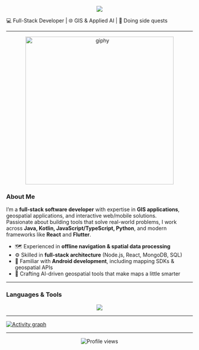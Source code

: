 <p align="center">
  <img src="https://capsule-render.vercel.app/api?type=waving&color=gradient&height=100&section=header&text=Hello%20World!🕹️&fontSize=30" />
</p>

💻 Full-Stack Developer | 🌐 GIS & Applied AI | 🎯 Doing side quests

---
<p align="center">
  <img src="https://github.com/user-attachments/assets/1e378e1a-be46-41aa-b4c7-f962d1c6f81c" alt="giphy" width="400" />
</p>


### **About Me**
I’m a **full-stack software developer** with expertise in **GIS applications**, geospatial applications, and interactive web/mobile solutions.  
Passionate about building tools that solve real-world problems, I work across **Java, Kotlin, JavaScript/TypeScript, Python**, and modern frameworks like **React** and **Flutter**.  

- 🗺️ Experienced in **offline navigation & spatial data processing**  
- ⚙️ Skilled in **full-stack architecture** (Node.js, React, MongoDB, SQL)  
- 📡 Familiar with **Android development**, including mapping SDKs & geospatial APIs  
- 🤖 Crafting AI-driven geospatial tools that make maps a little smarter
---


### **Languages & Tools**
<p align="center">
  <a href="https://skillicons.dev">
    <img src="https://skillicons.dev/icons?i=js,ts,react,nodejs,py,java,kotlin,html,css,git,github,flutter,figma,vscode,mongodb,mysql&perline=12&theme=dark" />
  </a>
</p>

---

<a href="https://github.com/ashutosh00710/github-readme-activity-graph">
  <img src="https://github-readme-activity-graph.vercel.app/graph?username=shayybe&theme=xcode&hide_border=true" alt="Activity graph">
</a>

---

<p align="center">
  <img src="https://komarev.com/ghpvc/?username=shayybe&label=Profile%20views&color=0e75b6&style=flat" alt="Profile views" />
</p>
